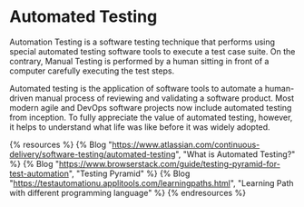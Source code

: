 # Automated Testing

Automation Testing is a software testing technique that performs using special automated testing software tools to execute a test case suite. On the contrary, Manual Testing is performed by a human sitting in front of a computer carefully executing the test steps.

Automated testing is the application of software tools to automate a human-driven manual process of reviewing and validating a software product. Most modern agile and DevOps software projects now include automated testing from inception. To fully appreciate the value of automated testing, however, it helps to understand what life was like before it was widely adopted.

{% resources %}
  {% Blog "https://www.atlassian.com/continuous-delivery/software-testing/automated-testing", "What is Automated Testing?" %}
  {% Blog "https://www.browserstack.com/guide/testing-pyramid-for-test-automation", "Testing Pyramid" %}
  {% Blog "https://testautomationu.applitools.com/learningpaths.html", "Learning Path with different programming language" %}
{% endresources %}
